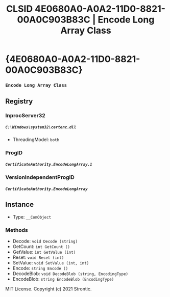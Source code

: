 ﻿---
title: "CLSID 4E0680A0-A0A2-11D0-8821-00A0C903B83C | Encode Long Array Class"
excerpt: What is COM-Object CLSID 4E0680A0-A0A2-11D0-8821-00A0C903B83C?
---

# {4E0680A0-A0A2-11D0-8821-00A0C903B83C}

### `Encode Long Array Class`

## Registry


### InprocServer32

##### `C:\Windows\system32\certenc.dll`
* ThreadingModel: `both`

### ProgID

##### `CertificateAuthority.EncodeLongArray.1`

### VersionIndependentProgID

##### `CertificateAuthority.EncodeLongArray`

## Instance

* Type: `__ComObject`

### Methods

* Decode: `void Decode (string)`
* GetCount: `int GetCount ()`
* GetValue: `int GetValue (int)`
* Reset: `void Reset (int)`
* SetValue: `void SetValue (int, int)`
* Encode: `string Encode ()`
* DecodeBlob: `void DecodeBlob (string, EncodingType)`
* EncodeBlob: `string EncodeBlob (EncodingType)`

MIT License. Copyright (c) 2021 Strontic.


